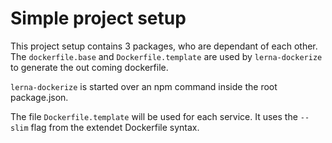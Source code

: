 # Simple project setup

This project setup contains 3 packages, who are dependant of each other. The `dockerfile.base` and `Dockerfile.template` are used by `lerna-dockerize` to generate the out coming dockerfile.

`lerna-dockerize` is started over an npm command inside the root package.json.

The file `Dockerfile.template` will be used for each service. It uses the `--slim` flag from the extendet Dockerfile syntax.
